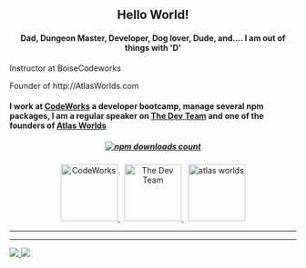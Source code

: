 <h2 align="center">Hello World!</h2>

<h4 align="center">Dad, Dungeon Master, Developer, Dog lover, Dude,  and.... I am out of things with 'D'</h4>
  <p>Instructor at BoiseCodeworks</p>
<p>Founder of http://AtlasWorlds.com</p>
<h4>I work at <a href="https://boisecodeworks.com" title="CodeWorks" target="_blank">CodeWorks</a> a developer bootcamp, manage several npm packages, I am a regular speaker on <a href="https://open.spotify.com/show/5iDwn9sntA8dlZVPCNCAwZ" title="The Dev Team Podcast" target="_blank">The Dev Team</a> and one of the founders of <a href="https://atlasworlds.com" target="_blank" title="Atlas Worlds">Atlas Worlds</a></h4>

<h5 align="center">
  <a href="https://www.npmjs.com/~mark-ohnsman">
    <img alt="npm downloads count" src="https://img.shields.io/badge/Total%20NPM%20DOWNLOAD-12,758-231f20?style=for-the-badge&labelColor=bb161b&logo=npm" title="https://npm-stat.com/charts.html?author=mark-ohnsman"/>
  </a>
</h5>

<p align="center">
  <a href="https://boisecodeworks.com" target="_blank">
    <img alt="CodeWorks" src="https://bcw.blob.core.windows.net/public/img/www/assets/codeworks-circle-colored.png" height="100" />
  </a>
  <span>&nbsp;</span>
  <a href="https://open.spotify.com/show/5iDwn9sntA8dlZVPCNCAwZ" target="_blank">
    <img alt="The Dev Team" src="https://bcw.blob.core.windows.net/public/img/thedevteam-logo.png" height="100" />
  </a>
  <span>&nbsp;</span>
  <a href="https://atlasworlds.com" target="_blank">
    <img alt="atlas worlds" src="https://media.atlasworlds.com/public/assets/img/logos/mark.png" height="100" />
  </a>
</p>

---



---


<div>
  <a href="/" align="left">
    <img src="https://github-readme-stats.vercel.app/api/top-langs/?username=mark-ohnsman&text_color=586069&layout=compact&hide_border=true&bg_color=fff&title_color=0366d6&count_private=true&include_all_commits=true" />
  </a>

  <a href="/" align="right">
    <img src="https://github-readme-stats.vercel.app/api?username=markohnsman&count_private=true&show_icons=true&icon_color=222&title_color=0366d6&text_color=586069&bg_color=fff&hide=issues&hide_border=true&include_all_commits=true" />
  </a>
</div>
